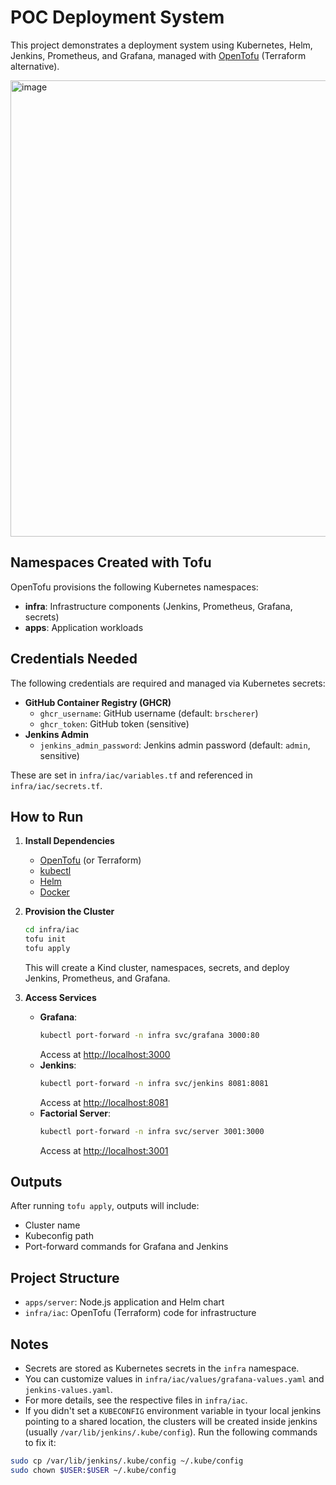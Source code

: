 # POC Deployment System

This project demonstrates a deployment system using Kubernetes, Helm, Jenkins, Prometheus, and Grafana, managed with [OpenTofu](https://opentofu.org/) (Terraform alternative).

<img width="863" height="730" alt="image" src="https://github.com/user-attachments/assets/89f3809a-76d7-43d0-9973-23d60e3318e8" />


## Namespaces Created with Tofu

OpenTofu provisions the following Kubernetes namespaces:

- **infra**: Infrastructure components (Jenkins, Prometheus, Grafana, secrets)
- **apps**: Application workloads

## Credentials Needed

The following credentials are required and managed via Kubernetes secrets:

- **GitHub Container Registry (GHCR)**
  - `ghcr_username`: GitHub username (default: `brscherer`)
  - `ghcr_token`: GitHub token (sensitive)
- **Jenkins Admin**
  - `jenkins_admin_password`: Jenkins admin password (default: `admin`, sensitive)

These are set in `infra/iac/variables.tf` and referenced in `infra/iac/secrets.tf`.

## How to Run

1. **Install Dependencies**
   - [OpenTofu](https://opentofu.org/) (or Terraform)
   - [kubectl](https://kubernetes.io/docs/tasks/tools/)
   - [Helm](https://helm.sh/)
   - [Docker](https://docs.docker.com/get-docker/)

2. **Provision the Cluster**
   ```bash
   cd infra/iac
   tofu init
   tofu apply
   ```
   This will create a Kind cluster, namespaces, secrets, and deploy Jenkins, Prometheus, and Grafana.

3. **Access Services**
   - **Grafana**:
     ```bash
     kubectl port-forward -n infra svc/grafana 3000:80
     ```
     Access at [http://localhost:3000](http://localhost:3000)
   - **Jenkins**:
     ```bash
     kubectl port-forward -n infra svc/jenkins 8081:8081
     ```
     Access at [http://localhost:8081](http://localhost:8081)
   - **Factorial Server**:
     ```bash
     kubectl port-forward -n infra svc/server 3001:3000
     ```
     Access at [http://localhost:3001](http://localhost:3001)



## Outputs

After running `tofu apply`, outputs will include:
- Cluster name
- Kubeconfig path
- Port-forward commands for Grafana and Jenkins

## Project Structure

- `apps/server`: Node.js application and Helm chart
- `infra/iac`: OpenTofu (Terraform) code for infrastructure

## Notes
- Secrets are stored as Kubernetes secrets in the `infra` namespace.
- You can customize values in `infra/iac/values/grafana-values.yaml` and `jenkins-values.yaml`.
- For more details, see the respective files in `infra/iac`.
- If you didn't set a `KUBECONFIG` environment variable in tyour local jenkins pointing to a shared location, the clusters will be created inside jenkins (usually `/var/lib/jenkins/.kube/config`). Run the following commands to fix it:
```bash
sudo cp /var/lib/jenkins/.kube/config ~/.kube/config
sudo chown $USER:$USER ~/.kube/config
``` 
